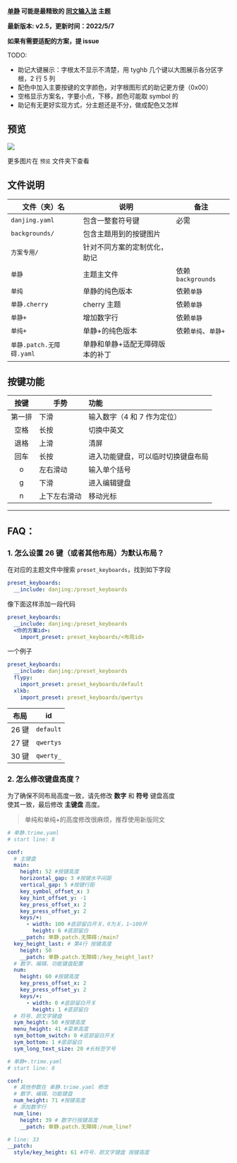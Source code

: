 **[单静][1] 可能是最精致的 [同文输入法][2] 主题**

**最新版本: v2.5，更新时间：2022/5/7**

**如果有需要适配的方案，提 issue**

TODO:

- 助记大键展示：字根太不显示不清楚，用 tyghb 几个键以大图展示各分区字根，2 行 5 列
- 配色中加入主要按键的文字颜色，对字根图形式的助记更方便（0x00）
- 空格显示方案名，字要小点，下移，颜色可能取 symbol 的
- 助记有无更好实现方式，分主题还是不分，做成配色又怎样

[1]: https://github.com/cxcn/danjing
[2]: https://github.com/osfans/trime

## 预览

![](./预览/default_without_hint.png)

更多图片在 `预览` 文件夹下查看

## 文件说明

| 文件（夹）名             | 说明                            | 备注                |
| ------------------------ | ------------------------------- | ------------------- |
| `danjing.yaml`           | 包含一整套符号键                | 必需                |
| `backgrounds/`           | 包含主题用到的按键图片          |                     |
| `方案专用/`              | 针对不同方案的定制优化，助记    |                     |
| `单静`                   | 主题主文件                      | 依赖`backgrounds`   |
| `单纯`                   | 单静的纯色版本                  | 依赖`单静`          |
| `单静.cherry`            | cherry 主题                     | 依赖`单静`          |
| `单静+`                  | 增加数字行                      | 依赖`单静`          |
| `单纯+`                  | 单静+的纯色版本                 | 依赖`单纯`、`单静+` |
| `单静.patch.无障碍.yaml` | 单静和单静+适配无障碍版本的补丁 |                     |

## 按键功能

|  按键  | 手势         | 功能                               |
| :----: | ------------ | :--------------------------------- |
| 第一排 | 下滑         | 输入数字（4 和 7 作为定位）        |
|  空格  | 长按         | 切换中英文                         |
|  退格  | 上滑         | 清屏                               |
|  回车  | 长按         | 进入功能键盘，可以临时切换键盘布局 |
|   o    | 左右滑动     | 输入单个括号                       |
|   g    | 下滑         | 进入编辑键盘                       |
|   n    | 上下左右滑动 | 移动光标                           |

---

## FAQ：

### 1. 怎么设置 26 键（或者其他布局）为默认布局？

在对应的主题文件中搜索 `preset_keyboards`，找到如下字段

```yaml
preset_keyboards:
  __include: danjing:/preset_keyboards
```

像下面这样添加一段代码

```yaml
preset_keyboards:
  __include: danjing:/preset_keyboards
  <你的方案id>:
    import_preset: preset_keyboards/<布局id>
```

一个例子

```yaml
preset_keyboards:
  __include: danjing:/preset_keyboards
  flypy:
    import_preset: preset_keyboards/default
  xlkb:
    import_preset: preset_keyboards/qwertys
```

| 布局  | id        |
| ----- | --------- |
| 26 键 | `default` |
| 27 键 | `qwertys` |
| 30 键 | `qwerty_` |

### 2. 怎么修改键盘高度？

为了确保不同布局高度一致，请先修改 **数字** 和 **符号** 键盘高度  
使其一致，最后修改 **主键盘** 高度。

> 单纯和单纯+的高度修改很麻烦，推荐使用新版同文

```yaml
# 单静.trime.yaml
# start line: 8

conf:
  # 主键盘
  main:
    height: 52 #按键高度
    horizontal_gap: 3 #按键水平间距
    vertical_gap: 5 #按键行距
    key_symbol_offset_x: 3
    key_hint_offset_y: -1
    key_press_offset_x: 2
    key_press_offset_y: 2
    keys/+:
      - width: 100 #底部留白开关，0为关，1~100开
        height: 6 #底部留白
    __patch: 单静.patch.无障碍:/main?
  key_height_last: # 第4行 按键高度
    height: 50
    __patch: 单静.patch.无障碍:/key_height_last?
  # 数字、编辑、功能键盘配置
  num:
    height: 60 #按键高度
    key_press_offset_x: 2
    key_press_offset_y: 2
    keys/+:
      - width: 0 #底部留白开关
        height: 1 #底部留白
  # 符号、颜文字键盘
  sym_height: 50 #按键高度
  menu_height: 41 #菜单高度
  sym_bottom_switch: 0 #底部留白开关
  sym_bottom: 1 #底部留白
  sym_long_text_size: 20 #长标签字号
```

```yaml
# 单静+.trime.yaml
# start line: 8

conf:
  # 其他参数在 单静.trime.yaml 修改
  # 数字、编辑、功能键盘
  num_height: 71 #按键高度
  # 添加数字行
  num_line:
    height: 39 # 数字行按键高度
    __patch: 单静.patch.无障碍:/num_line?

# line: 33
__patch:
  style/key_height: 61 #符号、颜文字键盘 按键高度
```

